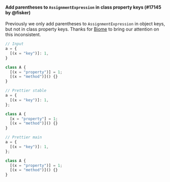 #### Add parentheses to `AssignmentExpression` in class property keys (#17145 by @fisker)

Previously we only add parentheses to `AssignmentExpression` in object keys, but not in class property keys. Thanks for [Biome](https://biomejs.dev/formatter/differences-with-prettier/#prettier-has-an-inconsistent-behavior-for-assignment-in-computed-keys) to bring our attention on this inconsistent.

<!-- prettier-ignore -->
```jsx
// Input
a = {
  [(x = "key")]: 1,
}

class A {
  [(x = "property")] = 1;
  [(x = "method")]() {}
}

// Prettier stable
a = {
  [(x = "key")]: 1,
};

class A {
  [x = "property"] = 1;
  [(x = "method")]() {}
}

// Prettier main
a = {
  [(x = "key")]: 1,
};

class A {
  [(x = "property")] = 1;
  [(x = "method")]() {}
}
```
